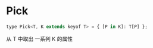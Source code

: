 # Pick

```javascript
type Pick<T, K extends keyof T> = { [P in K]: T[P] };
```

从 T 中取出 一系列 K 的属性

